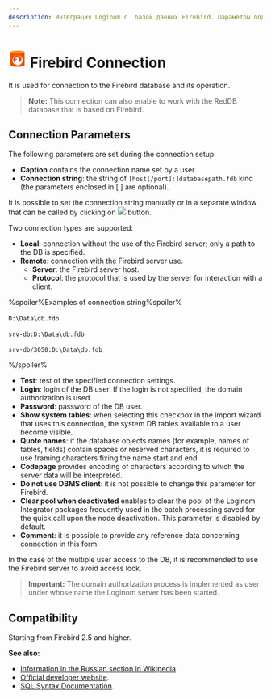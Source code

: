 ```yaml
---
description: Интеграция Loginom с  базой данных Firebird. Параметры подключения. Совместимость.
---
```

# ![ ](./../../../images/icons/common/data-sources/db-firebird_default.svg) Firebird Connection

It is used for connection to the Firebird database and its operation.

> **Note:** This connection can also enable to work with the RedDB database that is based on Firebird.

## Connection Parameters

The following parameters are set during the connection setup:

* **Caption** contains the connection name set by a user.
* **Connection string**: the string of `[host[/port]:]databasepath.fdb` kind (the parameters enclosed in [ ] are optional).

It is possible to set the connection string manually or in a separate window that can be called by clicking on ![ ](./../../../images/extjs-theme/form/open-trigger/open-trigger_default.svg) button.

Two connection types are supported:
* **Local**: connection without the use of the Firebird server; only a path to the DB is specified.
* **Remote**: connection with the Firebird server use.
   * **Server**: the Firebird server host.
   * **Protocol**: the protocol that is used by the server for interaction with a client.

%spoiler%Examples of connection string%spoiler%

`D:\Data\db.fdb`

`srv-db:D:\Data\db.fdb`

`srv-db/3050:D:\Data\db.fdb`

%/spoiler%

* **Test**: test of the specified connection settings.
* **Login**: login of the DB user. If the login is not specified, the domain authorization is used.
* **Password**: password of the DB user.
* **Show system tables**: when selecting this checkbox in the import wizard that uses this connection, the system DB tables available to a user become visible.
* **Quote names**: if the database objects names (for example, names of tables, fields) contain spaces or reserved characters, it is required to use framing characters fixing the name start and end.
* **Codepage** provides encoding of characters according to which the server data will be interpreted.
* **Do not use DBMS client**: it is not possible to change this parameter for Firebird.
* **Clear pool when deactivated** enables to clear the pool of the Loginom Integrator packages frequently used in the batch processing saved for the quick call upon the node deactivation. This parameter is disabled by default.
* **Comment**: it is possible to provide any reference data concerning connection in this form.

In the case of the multiple user access to the DB, it is recommended to use the Firebird server to avoid access lock.

> **Important:** The domain authorization process is implemented as user under whose name the Loginom server has been started.

## Compatibility

Starting from Firebird 2.5 and higher.

**See also:**

* [Information in the Russian section in Wikipedia](https://ru.wikipedia.org/wiki/Firebird).
* [Official developer website](https://firebirdsql.org/).
* [SQL Syntax Documentation](https://www.firebirdsql.org/file/documentation/reference_manuals/fblangref25-en/html/fblangref25-dml.html).
